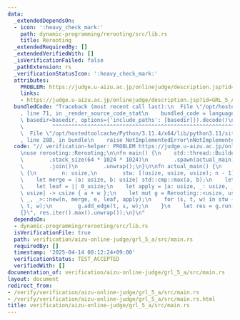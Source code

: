 ```yaml
---
data:
  _extendedDependsOn:
  - icon: ':heavy_check_mark:'
    path: dynamic-programming/rerooting/src/lib.rs
    title: Rerooting
  _extendedRequiredBy: []
  _extendedVerifiedWith: []
  _isVerificationFailed: false
  _pathExtension: rs
  _verificationStatusIcon: ':heavy_check_mark:'
  attributes:
    PROBLEM: https://judge.u-aizu.ac.jp/onlinejudge/description.jsp?id=GRL_5_A
    links:
    - https://judge.u-aizu.ac.jp/onlinejudge/description.jsp?id=GRL_5_A
  bundledCode: "Traceback (most recent call last):\n  File \"/opt/hostedtoolcache/Python/3.11.4/x64/lib/python3.11/site-packages/onlinejudge_verify/documentation/build.py\"\
    , line 71, in _render_source_code_stat\n    bundled_code = language.bundle(stat.path,\
    \ basedir=basedir, options={'include_paths': [basedir]}).decode()\n          \
    \         ^^^^^^^^^^^^^^^^^^^^^^^^^^^^^^^^^^^^^^^^^^^^^^^^^^^^^^^^^^^^^^^^^^^^^^^^^^^^^^^^^\n\
    \  File \"/opt/hostedtoolcache/Python/3.11.4/x64/lib/python3.11/site-packages/onlinejudge_verify/languages/rust.py\"\
    , line 288, in bundle\n    raise NotImplementedError\nNotImplementedError\n"
  code: "// verification-helper: PROBLEM https://judge.u-aizu.ac.jp/onlinejudge/description.jsp?id=GRL_5_A\n\
    \nuse rerooting::Rerooting;\n\nfn main() {\n    std::thread::Builder::new()\n\
    \        .stack_size(64 * 1024 * 1024)\n        .spawn(actual_main)\n        .unwrap()\n\
    \        .join()\n        .unwrap();\n}\n\nfn actual_main() {\n    proconio::input!\
    \ {\n        n: usize,\n        stw: [(usize, usize, usize); n - 1],\n    }\n\
    \    let merge = |a: usize, b: usize| std::cmp::max(a, b);\n    let e = || 0_usize;\n\
    \    let leaf = || 0_usize;\n    let apply = |a: usize, _: usize, _: usize, w:\
    \ usize| -> usize { a + w };\n    let mut g = Rerooting::<usize, usize, _, _,\
    \ _, _>::new(n, merge, e, leaf, apply);\n    for (s, t, w) in stw {\n        g.add_edge(s,\
    \ t, w);\n        g.add_edge(t, s, w);\n    }\n    let res = g.run();\n    println!(\"\
    {}\", res.iter().max().unwrap());\n}\n"
  dependsOn:
  - dynamic-programming/rerooting/src/lib.rs
  isVerificationFile: true
  path: verification/aizu-online-judge/grl_5_a/src/main.rs
  requiredBy: []
  timestamp: '2025-04-14 00:12:24+09:00'
  verificationStatus: TEST_ACCEPTED
  verifiedWith: []
documentation_of: verification/aizu-online-judge/grl_5_a/src/main.rs
layout: document
redirect_from:
- /verify/verification/aizu-online-judge/grl_5_a/src/main.rs
- /verify/verification/aizu-online-judge/grl_5_a/src/main.rs.html
title: verification/aizu-online-judge/grl_5_a/src/main.rs
---
```

